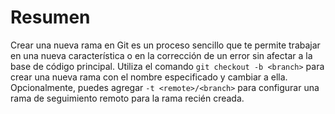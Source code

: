# Resumen

Crear una nueva rama en Git es un proceso sencillo que te permite trabajar en una nueva característica o en la corrección de un error sin afectar a la base de código principal. Utiliza el comando `git checkout -b <branch>` para crear una nueva rama con el nombre especificado y cambiar a ella. Opcionalmente, puedes agregar `-t <remote>/<branch>` para configurar una rama de seguimiento remoto para la rama recién creada.

